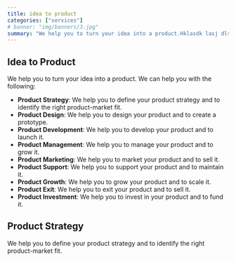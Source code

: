 ```yaml
---
title: idea to product
categories: ["services"]
# banner: "img/banners/3.jpg"
summary: "We help you to turn your idea into a product.Hklasdk lasj dlsjdaj ajdl hahckjsac c sad ccs c sc sdcsd chlscl c csdccla oi09o erferkgvbn cvjvcz kjz svkj dvkj vkj v"
---
```


## Idea to Product

We help you to turn your idea into a product. We can help you with the following:

- **Product Strategy**: We help you to define your product strategy and to identify the right product-market fit.
- **Product Design**: We help you to design your product and to create a prototype.
- **Product Development**: We help you to develop your product and to launch it.
- **Product Management**: We help you to manage your product and to grow it.
- **Product Marketing**: We help you to market your product and to sell it.
- **Product Support**: We help you to support your product and to maintain it.
- **Product Growth**: We help you to grow your product and to scale it.
- **Product Exit**: We help you to exit your product and to sell it.
- **Product Investment**: We help you to invest in your product and to fund it.

## Product Strategy

We help you to define your product strategy and to identify the right product-market fit.
